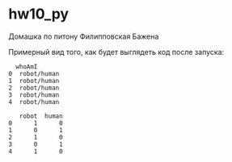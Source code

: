 # hw10_py
Домашка по питону Филипповская Бажена

Примерный вид того, как будет выглядеть код после запуска:
```
  whoAmI
0  robot/human
1  robot/human
2  robot/human
3  robot/human
4  robot/human

   robot  human
0      1      0
1      0      1
2      1      0
3      0      1
4      1      0
```
